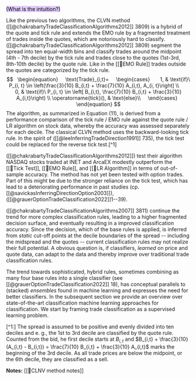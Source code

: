 <mark style="background: #D2B3FFA6;">(What is the intuition?)</mark>

Like the previous two algorithms, the CLVN method ([[@chakrabartyTradeClassificationAlgorithms2012]] 3809) is a hybrid of the quote and tick rule and extends the EMO rule by a fragmented treatment of trades inside the quotes, which are notoriously hard to classify. ([[@chakrabartyTradeClassificationAlgorithms2012]] 3809) segment the spread into ten equal-width bins and classify trades around the midpoint (4th - 7th decile) by the tick rule and trades close to the quotes (1st-3rd, 8th-10th decile) by the quote rule. Like in the [[🔢EMO Rule]] trades outside the quotes are categorized by the tick rule.
$$
  \begin{equation}
    \text{Trade}_{i,t}=
    \begin{cases}
      1, & \text{if}\ P_{i, t} \in \left(\frac{3}{10} B_{i,t} + \frac{7}{10} A_{i,t}, A_{i, t}\right] \\
      0, & \text{if}\ P_{i, t} \in \left[ B_{i,t}, \frac{7}{10} B_{i,t} + \frac{3}{10} A_{i,t}\right) \\
	  \operatorname{tick}(), & \text{else}\\
    \end{cases}
  \end{equation}
$$
The algorithm, as summarized in Equation $(11)$, is derived from a performance comparison of the tick rule / EMO rule against the quote rule / LR algorithm on stock data, whereby the accuracy was assessed separately for each decile. The classical CLVN method uses the backward-looking tick rule. In the spirit of ([[@leeInferringTradeDirection1991]] 735), the tick test could be replaced for the reverse tick test.[^1]

([[@chakrabartyTradeClassificationAlgorithms2012]]) test their algorithm NASDAQ stocks traded at INET and ArcaEX modestly outperform the [[🔢Tick Test]], [[🔢EMO Rule]], and  [[🔢LR Algorithm]] in terms of out-of-sample accuracy. The method has not yet been tested with option trades. Part of this might be due to the stronger reliance on the tick test, which has lead to a deteriorating performance in past studies (cp. [[@savickasInferringDirectionOption2003]]), ([[@grauerOptionTradeClassification2022]]1--39).  

([[@chakrabartyTradeClassificationAlgorithms2007]] 3811) continue the trend for more complex classification rules, leading to a higher fragmented decision surface, and eventually resulting in a improved classification accuracy.  Since the decision, which of the base rules is applied, is inferred from *static* cut-off points at the decile boundaries of the spread -- including the midspread and the quotes -- current classification rules may not realize their full potential. A obvious question is, if classifiers, *learned* on price and quote data, can adapt to the data and thereby improve over traditional trade classification rules. 

The trend towards sophisticated, hybrid rules, sometimes combining as many four base rules into a single classifier (see [[@grauerOptionTradeClassification2022]] 18), has conceptual parallels to (stacked) *ensembles* found in machine learning and expresses the need for better classifiers. In the subsequent section we provide an overview over state-of-the-art classification machine learning approaches for classification. We start by framing trade classification as a supervised learning problem. 

[^1:] The spread is assumed to be positive and evenly divided into ten deciles and e. g., the 1st to 3rd decile are classified by the quote rule. Counted from the bid, he first decile starts at $B_{i,t}$ and  $B_{i,t} + \frac{3}{10}(A_{i,t} - B_{i,t}) = \frac{7}{10} B_{i,t} + \frac{3}{10} A_{i,t}$ marks the beginning of the 3rd decile. As all trade prices are below the midpoint, or the 6th decile, they are classified as a sell.  

**Notes:**
[[🔢CLNV method notes]]